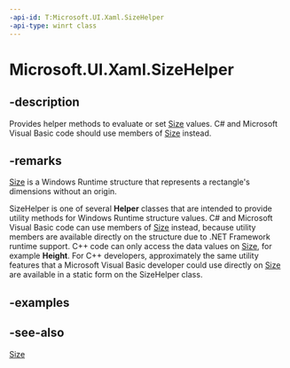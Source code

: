 ```yaml
---
-api-id: T:Microsoft.UI.Xaml.SizeHelper
-api-type: winrt class
---
```


<!-- Class syntax.
public class SizeHelper : Windows.UI.Xaml.ISizeHelper
-->

# Microsoft.UI.Xaml.SizeHelper

## -description

Provides helper methods to evaluate or set [Size](/uwp/api/windows.foundation.size) values. C# and Microsoft Visual Basic code should use members of [Size](/uwp/api/windows.foundation.size) instead.

## -remarks

 [Size](/uwp/api/windows.foundation.size) is a Windows Runtime structure that represents a rectangle's dimensions without an origin.

SizeHelper is one of several **Helper** classes that are intended to provide utility methods for Windows Runtime structure values. C# and Microsoft Visual Basic code can use members of [Size](/uwp/api/windows.foundation.size) instead, because utility members are available directly on the structure due to .NET Framework runtime support. C++ code can only access the data values on [Size](/uwp/api/windows.foundation.size), for example **Height**. For C++ developers, approximately the same utility features that a Microsoft Visual Basic developer could use directly on [Size](/uwp/api/windows.foundation.size) are available in a static form on the SizeHelper class.

## -examples

## -see-also

[Size](/uwp/api/windows.foundation.size)
